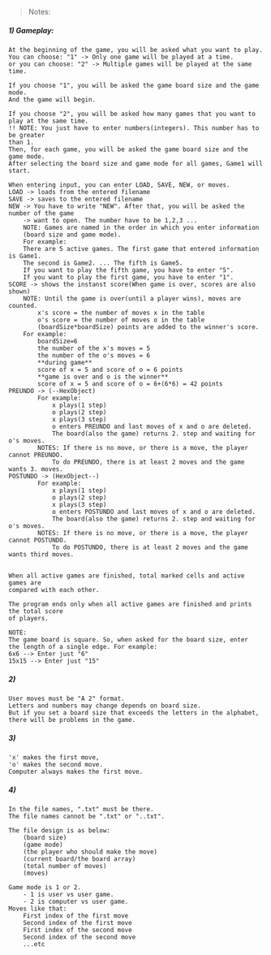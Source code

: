 > Notes:
##### 1) Gameplay:
    At the beginning of the game, you will be asked what you want to play.
    You can choose: "1" -> Only one game will be played at a time.
    or you can choose: "2" -> Multiple games will be played at the same time.

	If you choose "1", you will be asked the game board size and the game mode.
	And the game will begin.

	If you choose "2", you will be asked how many games that you want to play at the same time. 
	!! NOTE: You just have to enter numbers(integers). This number has to be greater
	than 1.
	Then, for each game, you will be asked the game board size and the game mode.
	After selecting the board size and game mode for all games, Game1 will start.

	When entering input, you can enter LOAD, SAVE, NEW, or moves.
	LOAD -> loads from the entered filename
	SAVE -> saves to the entered filename
	NEW -> You have to write "NEW". After that, you will be asked the number of the game
		-> want to open. The number have to be 1,2,3 ...
		NOTE: Games are named in the order in which you enter information 
		(board size and game mode). 
		For example: 
		There are 5 active games. The first game that entered information is Game1. 
		The second is Game2. ... The fifth is Game5. 
		If you want to play the fifth game, you have to enter "5". 
		If you want to play the first game, you have to enter "1".
	SCORE -> shows the instanst score(When game is over, scores are also shown)
		NOTE: Until the game is over(until a player wins), moves are counted.
			x's score = the number of moves x in the table
			o's score = the number of moves o in the table
			(boardSize*boardSize) points are added to the winner's score.
		For example:
			boardSize=6
			the number of the x's moves = 5
			the number of the o's moves = 6
			**during game**
			score of x = 5 and score of o = 6 points
			**game is over and o is the winner**
			score of x = 5 and score of o = 6+(6*6) = 42 points
	PREUNDO -> (--HexObject)
			For example:
				x plays(1 step)
				o plays(2 step)
				x plays(3 step)
				o enters PREUNDO and last moves of x and o are deleted.
				The board(also the game) returns 2. step and waiting for o's moves.
			NOTES: If there is no move, or there is a move,	the player cannot PREUNDO.
				To do PREUNDO, there is at least 2 moves and the game wants 3. moves.
	POSTUNDO -> (HexObject--)
			For example:
				x plays(1 step)
				o plays(2 step)
				x plays(3 step)
				o enters POSTUNDO and last moves of x and o are deleted.
				The board(also the game) returns 2. step and waiting for o's moves.
			NOTES: If there is no move, or there is a move,	the player cannot POSTUNDO.
				To do POSTUNDO, there is at least 2 moves and the game wants third moves.


	When all active games are finished, total marked cells and active games are
	compared with each other.

	The program ends only when all active games are finished and prints the total score 
	of players.

	NOTE: 
	The game board is square. So, when asked for the board size, enter
	the length of a single edge. For example:
	6x6 --> Enter just "6"
	15x15 --> Enter just "15"
	
##### 2) 
	User moves must be "A 2" format.
	Letters and numbers may change depends on board size.
	But if you set a board size that exceeds the letters in the alphabet,
	there will be problems in the game.

##### 3)
	'x' makes the first move,
	'o' makes the second move.
	Computer always makes the first move.

##### 4) 
	In the file names, ".txt" must be there.
	The file names cannot be ".txt" or "..txt".
	
    The file design is as below:
		(board size)
		(game mode)
		(the player who should make the move)
		(current board/the board array)
		(total number of moves)
		(moves)

	Game mode is 1 or 2.
        - 1 is user vs user game.
        - 2 is computer vs user game.
	Moves like that:
	    First index of the first move
	    Second index of the first move
	    First index of the second move
	    Second index of the second move
        ...etc